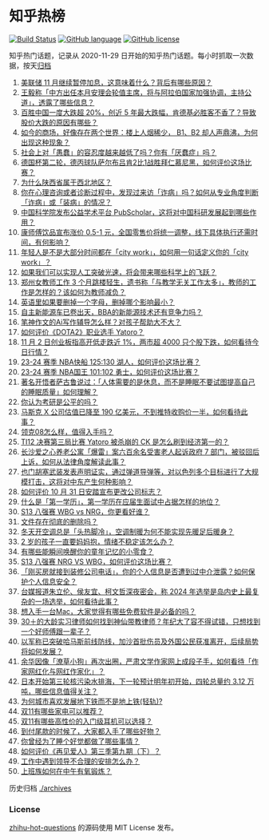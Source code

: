 # 知乎热榜
[![Build Status](https://github.com/ToWeLong/zhihu-hot-questions/workflows/CI/badge.svg)](https://github.com/ToWeLong/zhihu-hot-questions/actions)
[![GitHub language](https://img.shields.io/badge/language-golang-orange.svg)](https://golang.org/)
[![GitHub license](https://img.shields.io/github/license/ToWeLong/zhihu-hot-questions)](https://github.com/ToWeLong/zhihu-hot-questions/blob/main/LICENSE)

知乎热门话题，记录从 2020-11-29 日开始的知乎热门话题。每小时抓取一次数据，按天[归档](./archives)

<!-- BEGIN -->

1. [美联储 11 月继续暂停加息，这意味着什么？背后有哪些原因？](https://www.zhihu.com/question/628764854)
1. [王毅称「中方出任本月安理会轮值主席，将与阿拉伯国家加强协调，主持公道」，透露了哪些信息？](https://www.zhihu.com/question/628771107)
1. [百胜中国一度大跌超 20%，创近 5 年最大跌幅，肯德基必胜客不香了？导致股价大跌的原因有哪些？](https://www.zhihu.com/question/628778644)
1. [如今的商场，好像存在两个世界：楼上人烟稀少， B1、B2 却人声鼎沸，为何出现这种现象？](https://www.zhihu.com/question/628796562)
1. [社会上对「愚蠢」的容忍度越来越低了吗？你有「厌蠢症」吗？](https://www.zhihu.com/question/628786473)
1. [德国杯第二轮，德丙球队萨尔布吕肯2比1战胜拜仁慕尼黑，如何评价这场比赛？](https://www.zhihu.com/question/628769133)
1. [为什么陕西省属于西北地区？](https://www.zhihu.com/question/623507831)
1. [你在心理咨询或者诊断过程中，发现过来访「诈病」吗？如何从专业角度判断「诈病」或「装病」的情况？](https://www.zhihu.com/question/627812619)
1. [中国科学院发布公益学术平台 PubScholar，这将对中国科研发展起到哪些作用？](https://www.zhihu.com/question/628709250)
1. [康师傅饮品宣布涨价 0.5-1 元，全国零售价将统一调整，线下具体执行还需时间，有何影响？](https://www.zhihu.com/question/628808626)
1. [年轻人是不是大部分时间都在「city work」，如何用一句话定义你的「city work」？](https://www.zhihu.com/question/628795158)
1. [如果我们可以实现人工突破光速，将会带来哪些科学上的飞跃？](https://www.zhihu.com/question/628506900)
1. [郑州女教师工作 3 个月跳楼轻生，遗书称「与教学无关工作太多」，教师的工作是怎样的？该如何为教师减负？](https://www.zhihu.com/question/628672685)
1. [英语里如果要删掉一个字母，删掉哪个影响最小？](https://www.zhihu.com/question/625593581)
1. [自主新能源车已卷出天，BBA的新能源技术还有竞争力吗？](https://www.zhihu.com/question/628806888)
1. [笔神作文的Ai写作辅导怎么样？对孩子帮助大不大？](https://www.zhihu.com/question/628068946)
1. [如何评价《DOTA2》职业选手 Yatoro？](https://www.zhihu.com/question/628511189)
1. [11 月 2 日创业板指高开低走跌近 1%，两市超 4000 只个股下跌，如何看待今日行情？](https://www.zhihu.com/question/628775897)
1. [23-24 赛季 NBA快船 125:130 湖人，如何评价这场比赛？](https://www.zhihu.com/question/628773974)
1. [23-24 赛季 NBA国王 101:102 勇士，如何评价这场比赛？](https://www.zhihu.com/question/628773962)
1. [著名开悟者萨古鲁说过：「人体需要的是休息，而不是睡眠不要试图提高自己的睡眠质量」如何理解？](https://www.zhihu.com/question/621461019)
1. [你认为考研是公平的吗？](https://www.zhihu.com/question/628374199)
1. [马斯克 X 公司估值已降至 190 亿美元，不到推特收购价一半，如何看待此事？](https://www.zhihu.com/question/628659810)
1. [领克08怎么样，值得入手吗？](https://www.zhihu.com/question/628585738)
1. [TI12 决赛第三局比赛 Yatoro 被杀崩的 CK 是怎么刷到经济第一的？](https://www.zhihu.com/question/628340527)
1. [长沙爱之心养老公寓「爆雷」案六百余名受害老人起诉政府 7 部门，被驳回后上诉，如何从法律角度解读此事？](https://www.zhihu.com/question/628384189)
1. [也门胡塞武装发表声明证实，通过弹道导弹等，对以色列多个目标进行了大规模打击，这将对中东产生何种影响？](https://www.zhihu.com/question/628653943)
1. [如何评价 10 月 31 日安踏宣布更改公司标志？](https://www.zhihu.com/question/628636878)
1. [什么是「第一学历」，第一学历在应届生面试中占据怎样的地位？](https://www.zhihu.com/question/628578755)
1. [S13 八强赛 WBG vs NRG，你更看好谁？](https://www.zhihu.com/question/628297977)
1. [文件存在彻底的删除吗？](https://www.zhihu.com/question/619662369)
1. [冬天开空调总是「头热脚冷」，空调制暖为何不能实现先暖足后暖身？](https://www.zhihu.com/question/628663678)
1. [2 岁的孩子一直要妈妈抱，情绪不稳定该怎么办？](https://www.zhihu.com/question/625564558)
1. [有哪些能瞬间唤醒你的童年记忆的小零食？](https://www.zhihu.com/question/623279518)
1. [S13 八强赛 NRG VS WBG，如何评价这场比赛？](https://www.zhihu.com/question/628803580)
1. [「刚买房就接到装修公司电话」，你的个人信息是否遭到过中介泄露？如何保护个人信息安全？](https://www.zhihu.com/question/628343555)
1. [台媒报道朱立伦、侯友宜、柯文哲深夜密会，称 2024 年选举是岛内史上最复杂的一场选举，如何看待此事？](https://www.zhihu.com/question/628646103)
1. [想入手一台Mac，大家觉得有哪些免费软件是必备的吗？](https://www.zhihu.com/question/628644527)
1. [30＋的大龄实习律师如何找到神仙带教律师？年纪大了容不得试错，只想找到一个好师傅跟一辈子？](https://www.zhihu.com/question/624152233)
1. [以军称已突破哈马斯前线防线，加沙首批伤员及外国公民获准离开，后续局势将如何发展？](https://www.zhihu.com/question/628810371)
1. [余华因像「潦草小狗」再次出圈，严肃文学作家网上成段子手，如何看待「作家网红化与网红作家化」？](https://www.zhihu.com/question/628648393)
1. [日本开始第三轮核污染水排海，下一轮预计明年初开始，四轮总量约 3.12 万吨，哪些信息值得关注？](https://www.zhihu.com/question/628786990)
1. [为何城市喜欢发展地下铁而不是地上铁(轻轨)?](https://www.zhihu.com/question/628095222)
1. [双11有哪些家电可以推荐？](https://www.zhihu.com/question/492139850)
1. [双11有哪些高性价的入门级耳机可以选择？](https://www.zhihu.com/question/627773550)
1. [到付尾款的时候了，大家都入手了哪些好物？](https://www.zhihu.com/question/628593654)
1. [你曾经为了睡个好觉都做了哪些事情？](https://www.zhihu.com/question/626638215)
1. [如何评价《再见爱人》第三季第九期（下）？](https://www.zhihu.com/question/628643336)
1. [工作中遇到领导不合理的安排怎么办？](https://www.zhihu.com/question/628269672)
1. [上班族如何在中午有氧锻炼？](https://www.zhihu.com/question/626834505)

<!-- END -->

历史归档 [./archives](./archives)


### License
[zhihu-hot-questions](https://github.com/towelong/zhihu-hot-questions) 的源码使用 MIT License 发布。